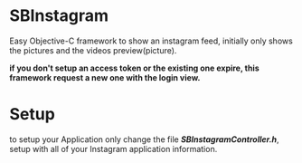 SBInstagram
===========

Easy Objective-C framework to show an instagram feed, initially only shows the pictures and the videos preview(picture). 

**if you don't setup an access token or the existing one expire, this framework request a new one with the login view.**


Setup
===========


to setup your Application only change the file ***SBInstagramController.h***, setup with all of your Instagram application information.



